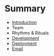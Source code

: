 # Summary

* [Introduction](README.md)
* Team
* Rhythms & Rituals
* [Development](technical/development.md)
* [Deployment](technical/deployment.md)
* [Email](technical/email.md)

